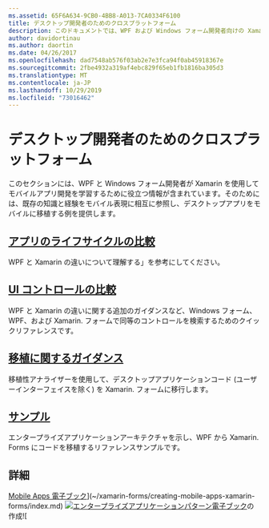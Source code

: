 ```yaml
---
ms.assetid: 65F6A634-9CB0-4BB8-A013-7CA0334F6100
title: デスクトップ開発者のためのクロスプラットフォーム
description: このドキュメントでは、WPF および Windows フォーム開発者向けの Xamarin の形式について説明しているさまざまなガイドにリンクしています。 リンクされたコンテンツは、アプリケーションのライフサイクル、UI コントロール、移植のガイダンス、およびサンプルについて説明します。
author: davidortinau
ms.author: daortin
ms.date: 04/26/2017
ms.openlocfilehash: dad7548ab576f03ab2e7e3fca94f0ab45918367e
ms.sourcegitcommit: 2fbe4932a319af4ebc829f65eb1fb1816ba305d3
ms.translationtype: MT
ms.contentlocale: ja-JP
ms.lasthandoff: 10/29/2019
ms.locfileid: "73016462"
---
```

# <a name="cross-platform-for-desktop-developers"></a>デスクトップ開発者のためのクロスプラットフォーム

このセクションには、WPF と Windows フォーム開発者が Xamarin を使用してモバイルアプリ開発を学習するために役立つ情報が含まれています。そのためには、既存の知識と経験をモバイル表現に相互に参照し、デスクトップアプリをモバイルに移植する例を提供します。

## <a name="app-lifecycle-comparisonlifecyclemd"></a>[アプリのライフサイクルの比較](lifecycle.md)

WPF と Xamarin の違いについて理解する」を参考にしてください。

## <a name="ui-controls-comparisoncontrolsindexmd"></a>[UI コントロールの比較](controls/index.md)

WPF と Xamarin の違いに関する追加のガイダンスなど、Windows フォーム、WPF、および Xamarin. フォームで同等のコントロールを検索するためのクイックリファレンスです。

## <a name="porting-guidanceportingmd"></a>[移植に関するガイダンス](porting.md)

移植性アナライザーを使用して、デスクトップアプリケーションコード (ユーザーインターフェイスを除く) を Xamarin. フォームに移行します。

## <a name="samplessamplesmd"></a>[サンプル](samples.md)

エンタープライズアプリケーションアーキテクチャを示し、WPF から Xamarin. Forms にコードを移植するリファレンスサンプルです。

## <a name="learn-more"></a>詳細

[Mobile Apps 電子ブック](images/creating-sml.png)](~/xamarin-forms/creating-mobile-apps-xamarin-forms/index.md) [![エンタープライズアプリケーションパターン電子ブック](images/enterprise-sml.png)](~/xamarin-forms/enterprise-application-patterns/index.md)の作成![

